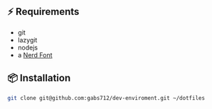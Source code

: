 ## ⚡️ Requirements

- git
- lazygit
- nodejs
- a [Nerd Font](https://www.nerdfonts.com/)

## 📦 Installation

```sh
git clone git@github.com:gabs712/dev-enviroment.git ~/dotfiles
```
